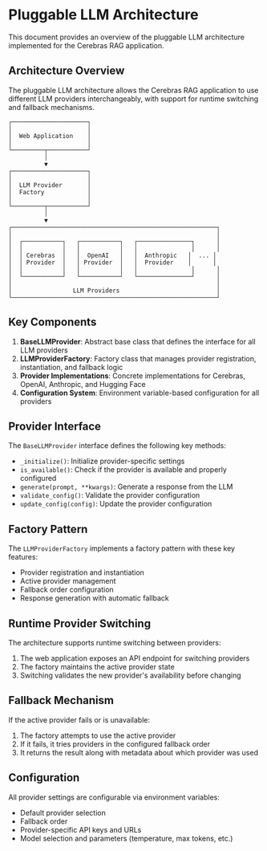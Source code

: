 # Pluggable LLM Architecture

This document provides an overview of the pluggable LLM architecture implemented for the Cerebras RAG application.

## Architecture Overview

The pluggable LLM architecture allows the Cerebras RAG application to use different LLM providers interchangeably, with support for runtime switching and fallback mechanisms.

```
┌─────────────────────┐
│                     │
│  Web Application    │
│                     │
└─────────┬───────────┘
          │
          ▼
┌─────────────────────┐
│                     │
│  LLM Provider       │
│  Factory            │
│                     │
└─────────┬───────────┘
          │
          ▼
┌─────────────────────────────────────────────────────────┐
│                                                         │
│  ┌───────────┐   ┌───────────┐   ┌───────────────┐      │
│  │           │   │           │   │               │      │
│  │ Cerebras  │   │  OpenAI   │   │  Anthropic   │  ... │
│  │ Provider  │   │ Provider  │   │  Provider    │      │
│  │           │   │           │   │               │      │
│  └───────────┘   └───────────┘   └───────────────┘      │
│                                                         │
│                 LLM Providers                           │
└─────────────────────────────────────────────────────────┘
```

## Key Components

1. **BaseLLMProvider**: Abstract base class that defines the interface for all LLM providers
2. **LLMProviderFactory**: Factory class that manages provider registration, instantiation, and fallback logic
3. **Provider Implementations**: Concrete implementations for Cerebras, OpenAI, Anthropic, and Hugging Face
4. **Configuration System**: Environment variable-based configuration for all providers

## Provider Interface

The `BaseLLMProvider` interface defines the following key methods:

- `_initialize()`: Initialize provider-specific settings
- `is_available()`: Check if the provider is available and properly configured
- `generate(prompt, **kwargs)`: Generate a response from the LLM
- `validate_config()`: Validate the provider configuration
- `update_config(config)`: Update the provider configuration

## Factory Pattern

The `LLMProviderFactory` implements a factory pattern with these key features:

- Provider registration and instantiation
- Active provider management
- Fallback order configuration
- Response generation with automatic fallback

## Runtime Provider Switching

The architecture supports runtime switching between providers:

1. The web application exposes an API endpoint for switching providers
2. The factory maintains the active provider state
3. Switching validates the new provider's availability before changing

## Fallback Mechanism

If the active provider fails or is unavailable:

1. The factory attempts to use the active provider
2. If it fails, it tries providers in the configured fallback order
3. It returns the result along with metadata about which provider was used

## Configuration

All provider settings are configurable via environment variables:

- Default provider selection
- Fallback order
- Provider-specific API keys and URLs
- Model selection and parameters (temperature, max tokens, etc.)
